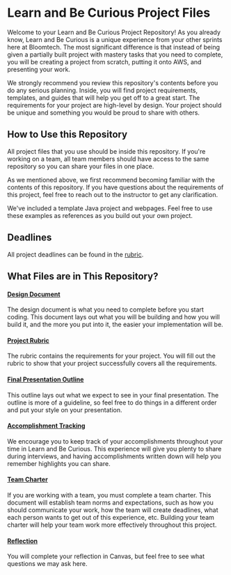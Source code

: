 # Learn and Be Curious Project Files

Welcome to your Learn and Be Curious Project Repository! As you already know, Learn and Be Curious is a unique experience from your other sprints here at Bloomtech. The most significant difference is that instead of being given a partially built project with mastery tasks that you need to complete, you will be creating a project from scratch, putting it onto AWS, and presenting your work.

We strongly recommend you review this repository's contents before you do any serious planning. Inside, you will find project requirements, templates, and guides that will help you get off to a great start. The requirements for your project are high-level by design. Your project should be unique and something you would be proud to share with others. 
  
## How to Use this Repository

All project files that you use should be inside this repository. If you're working on a team, all team members should have access to the same repository so you can share your files in one place.

As we mentioned above, we first recommend becoming familiar with the contents of this repository. If you have questions about the requirements of this project, feel free to reach out to the instructor to get any clarification.

We've included a template Java project and webpages. Feel free to use these examples as references as you build out your own project.

## Deadlines

All project deadlines can be found in the [rubric](project_documents/templates/rubric.md).
  
## What Files are in This Repository?

#### [Design Document](project_documents/design_document.md)

The design document is what you need to complete before you start coding. This document lays out what you will be building and how you will build it, and the more you put into it, the easier your implementation will be.

#### [Project Rubric](project_documents/templates/rubric.md)

The rubric contains the requirements for your project. You will fill out the rubric to show that your project successfully covers all the requirements.

#### [Final Presentation Outline](project_documents/templates/final_presentation_outline.pdf)

This outline lays out what we expect to see in your final presentation. The outline is more of a guideline, so feel free to do things in a different order and put your style on your presentation. 

#### [Accomplishment Tracking](project_documents/templates/accomplishment_tracking_template.md)

We encourage you to keep track of your accomplishments throughout your time in Learn and Be Curious. This experience will give you plenty to share during interviews, and having accomplishments written down will help you remember highlights you can share.

#### [Team Charter](project_documents/templates/team_charter.md)

If you are working with a team, you must complete a team charter. This document will establish team norms and expectations, such as how you should communicate your work, how the team will create deadlines, what each person wants to get out of this experience, etc. Building your team charter will help your team work more effectively throughout this project.

#### [Reflection](project_documents/templates/reflection.md)

You will complete your reflection in Canvas, but feel free to see what questions we may ask here.
